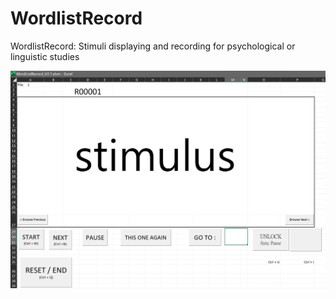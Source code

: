 # WordlistRecord
WordlistRecord: Stimuli displaying and recording for psychological or linguistic studies

<p align="center"><img src="./WordlistRecord_v2.1.png" width="550"></p>
